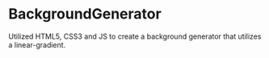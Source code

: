 # BackgroundGenerator
Utilized HTML5, CSS3 and JS to create a background generator that utilizes a linear-gradient. 


